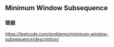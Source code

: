 ## Minimum Window Subsequence  
### 链接  
https://leetcode.com/problems/minimum-window-subsequence/description/